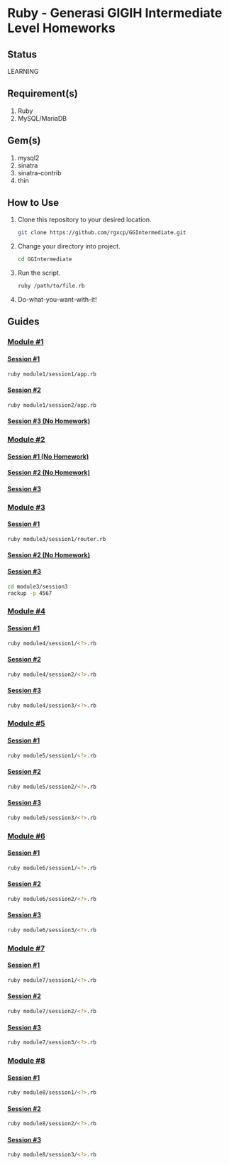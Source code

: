 # Ruby - Generasi GIGIH Intermediate Level Homeworks

## Status

LEARNING

## Requirement(s)

1. Ruby
2. MySQL/MariaDB

## Gem(s)

1. mysql2
2. sinatra
3. sinatra-contrib
4. thin

## How to Use

1. Clone this repository to your desired location.
   ```bash
   git clone https://github.com/rgxcp/GGIntermediate.git
   ```
2. Change your directory into project.
   ```bash
   cd GGIntermediate
   ```
3. Run the script.
   ```bash
   ruby /path/to/file.rb
   ```
4. Do-what-you-want-with-it!

## Guides

### [Module #1](https://github.com/rgxcp/GGIntermediate/tree/master/module1)

#### [Session #1](https://github.com/rgxcp/GGIntermediate/tree/master/module1/session1)

```bash
ruby module1/session1/app.rb
```

#### [Session #2](https://github.com/rgxcp/GGIntermediate/tree/master/module1/session2)

```bash
ruby module1/session2/app.rb
```

#### [Session #3 (No Homework)](https://github.com/rgxcp/GGIntermediate/tree/master/module1/session3)

### [Module #2](https://github.com/rgxcp/GGIntermediate/tree/master/module2)

#### [Session #1 (No Homework)](https://github.com/rgxcp/GGIntermediate/tree/master/module2/session1)

#### [Session #2 (No Homework)](https://github.com/rgxcp/GGIntermediate/tree/master/module2/session2)

#### [Session #3](https://github.com/rgxcp/GGIntermediate/tree/master/module2/session3)

### [Module #3](https://github.com/rgxcp/GGIntermediate/tree/master/module3)

#### [Session #1](https://github.com/rgxcp/GGIntermediate/tree/master/module3/session1)

```bash
ruby module3/session1/router.rb
```

#### [Session #2 (No Homework)](https://github.com/rgxcp/GGIntermediate/tree/master/module3/session2)

#### [Session #3](https://github.com/rgxcp/GGIntermediate/tree/master/module3/session3)

```bash
cd module3/session3
rackup -p 4567
```

### [Module #4](https://github.com/rgxcp/GGIntermediate/tree/master/module4)

#### [Session #1](https://github.com/rgxcp/GGIntermediate/tree/master/module4/session1)

```bash
ruby module4/session1/<?>.rb
```

#### [Session #2](https://github.com/rgxcp/GGIntermediate/tree/master/module4/session2)

```bash
ruby module4/session2/<?>.rb
```

#### [Session #3](https://github.com/rgxcp/GGIntermediate/tree/master/module4/session3)

```bash
ruby module4/session3/<?>.rb
```

### [Module #5](https://github.com/rgxcp/GGIntermediate/tree/master/module5)

#### [Session #1](https://github.com/rgxcp/GGIntermediate/tree/master/module5/session1)

```bash
ruby module5/session1/<?>.rb
```

#### [Session #2](https://github.com/rgxcp/GGIntermediate/tree/master/module5/session2)

```bash
ruby module5/session2/<?>.rb
```

#### [Session #3](https://github.com/rgxcp/GGIntermediate/tree/master/module5/session3)

```bash
ruby module5/session3/<?>.rb
```

### [Module #6](https://github.com/rgxcp/GGIntermediate/tree/master/module6)

#### [Session #1](https://github.com/rgxcp/GGIntermediate/tree/master/module6/session1)

```bash
ruby module6/session1/<?>.rb
```

#### [Session #2](https://github.com/rgxcp/GGIntermediate/tree/master/module6/session2)

```bash
ruby module6/session2/<?>.rb
```

#### [Session #3](https://github.com/rgxcp/GGIntermediate/tree/master/module6/session3)

```bash
ruby module6/session3/<?>.rb
```

### [Module #7](https://github.com/rgxcp/GGIntermediate/tree/master/module7)

#### [Session #1](https://github.com/rgxcp/GGIntermediate/tree/master/module7/session1)

```bash
ruby module7/session1/<?>.rb
```

#### [Session #2](https://github.com/rgxcp/GGIntermediate/tree/master/module7/session2)

```bash
ruby module7/session2/<?>.rb
```

#### [Session #3](https://github.com/rgxcp/GGIntermediate/tree/master/module7/session3)

```bash
ruby module7/session3/<?>.rb
```

### [Module #8](https://github.com/rgxcp/GGIntermediate/tree/master/module8)

#### [Session #1](https://github.com/rgxcp/GGIntermediate/tree/master/module8/session1)

```bash
ruby module8/session1/<?>.rb
```

#### [Session #2](https://github.com/rgxcp/GGIntermediate/tree/master/module8/session2)

```bash
ruby module8/session2/<?>.rb
```

#### [Session #3](https://github.com/rgxcp/GGIntermediate/tree/master/module8/session3)

```bash
ruby module8/session3/<?>.rb
```
